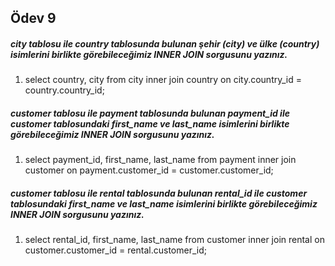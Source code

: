 ## Ödev 9

##### city tablosu ile country tablosunda bulunan şehir (city) ve ülke (country) isimlerini birlikte görebileceğimiz INNER JOIN sorgusunu yazınız.
1. select country, city from city inner join country on city.country_id = country.country_id;

##### customer tablosu ile payment tablosunda bulunan payment_id ile customer tablosundaki first_name ve last_name isimlerini birlikte görebileceğimiz INNER JOIN sorgusunu yazınız.
1. select payment_id, first_name, last_name from payment inner join customer on payment.customer_id = customer.customer_id;


##### customer tablosu ile rental tablosunda bulunan rental_id ile customer tablosundaki first_name ve last_name isimlerini birlikte görebileceğimiz INNER JOIN sorgusunu yazınız.
1. select rental_id, first_name, last_name from customer inner join rental on customer.customer_id = rental.customer_id;